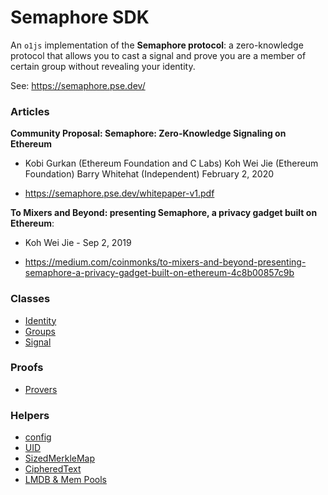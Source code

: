 # Semaphore SDK

An `o1js` implementation of the **Semaphore protocol**: a zero-knowledge protocol that allows you to cast a signal and prove you are a member of  certain group without revealing your identity.

See: https://semaphore.pse.dev/

### Articles

**Community Proposal:
Semaphore: Zero-Knowledge Signaling on Ethereum**

- Kobi Gurkan (Ethereum Foundation and C Labs) 
  Koh Wei Jie (Ethereum Foundation)
  Barry Whitehat (Independent)
  February 2, 2020

- https://semaphore.pse.dev/whitepaper-v1.pdf

**To Mixers and Beyond: presenting Semaphore, a privacy gadget built on Ethereum**: 

- Koh Wei Jie - Sep 2, 2019

- https://medium.com/coinmonks/to-mixers-and-beyond-presenting-semaphore-a-privacy-gadget-built-on-ethereum-4c8b00857c9b

### Classes

- [Identity](./docs/identity.md)
- [Groups](./docs/groups.md)
- [Signal](./docs/signal.md)

### Proofs

- [Provers](./docs/prover.md)

### Helpers

- [config](../src/config.ts)
- [UID](../src/uid.ts)
- [SizedMerkleMap](../src/merkles.ts)
- [CipheredText](../src/encryption.ts)
- [LMDB & Mem Pools](../src/kvs-pool.ts)

